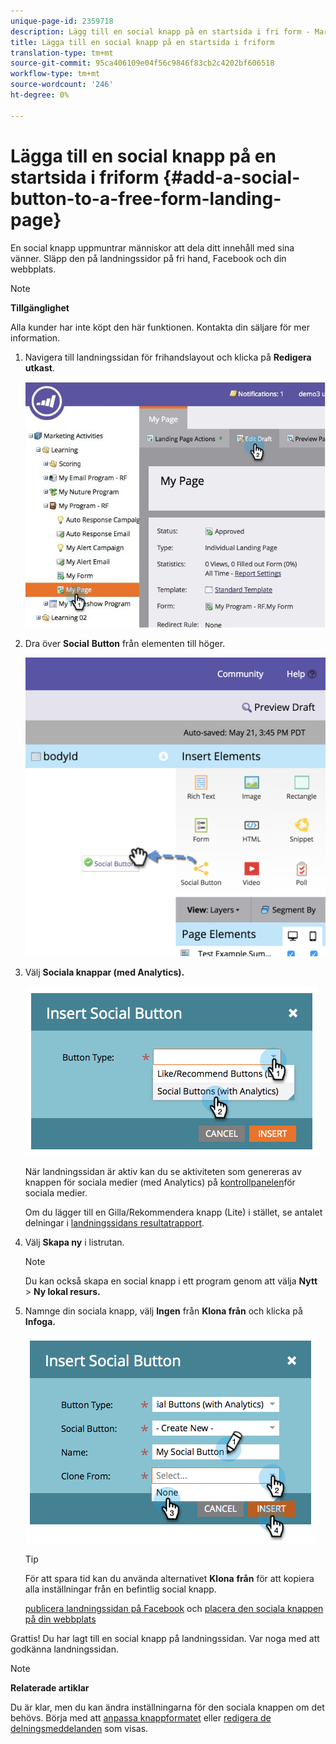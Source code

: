 ```yaml
---
unique-page-id: 2359718
description: Lägg till en social knapp på en startsida i fri form - Marketo Docs - produktdokumentation
title: Lägga till en social knapp på en startsida i friform
translation-type: tm+mt
source-git-commit: 95ca406109e04f56c9846f83cb2c4202bf606518
workflow-type: tm+mt
source-wordcount: '246'
ht-degree: 0%

---
```



# Lägga till en social knapp på en startsida i friform {#add-a-social-button-to-a-free-form-landing-page}

En social knapp uppmuntrar människor att dela ditt innehåll med sina vänner. Släpp den på landningssidor på fri hand, Facebook och din webbplats.

>[!NOTE]
>
>**Tillgänglighet**
>
>Alla kunder har inte köpt den här funktionen. Kontakta din säljare för mer information.

1. Navigera till landningssidan för frihandslayout och klicka på **Redigera utkast**.

   ![](assets/scoring.jpg)

1. Dra över **Social** **Button** från elementen till höger.

   ![](assets/image2015-5-21-15-3a47-3a46.png)

1. Välj **Sociala knappar (med Analytics).**

   ![](assets/image2014-9-17-10-3a35-3a13.png)

   När landningssidan är aktiv kan du se aktiviteten som genereras av knappen för sociala medier (med Analytics) på [kontrollpanelen](../../../../product-docs/demand-generation/social/social-functions/view-social-performance.md)för sociala medier.

   Om du lägger till en Gilla/Rekommendera knapp (Lite) i stället, se antalet delningar i [landningssidans resultatrapport](../../../../product-docs/demand-generation/landing-pages/understanding-landing-pages/landing-page-performance-report.md).

1. Välj **Skapa ny** i listrutan.

   >[!NOTE]
   >
   >Du kan också skapa en social knapp i ett program genom att välja **Nytt** > **Ny lokal resurs.**

1. Namnge din sociala knapp, välj **Ingen** från **Klona från** och klicka på **Infoga.**

   ![](assets/image2014-9-17-10-3a35-3a26.png)

   >[!TIP]
   >
   >För att spara tid kan du använda alternativet **Klona** **från** för att kopiera alla inställningar från en befintlig social knapp.

   [publicera landningssidan på Facebook](../../../../product-docs/demand-generation/facebook/publish-landing-pages-to-facebook.md) och [placera den sociala knappen på din webbplats](../../../../product-docs/demand-generation/social/social-functions/deploy-social-on-your-website.md)

Grattis! Du har lagt till en social knapp på landningssidan. Var noga med att godkänna landningssidan.

>[!NOTE]
>
>**Relaterade artiklar**
>
>Du är klar, men du kan ändra inställningarna för den sociala knappen om det behövs. Börja med att [anpassa knappformatet](../../../../product-docs/demand-generation/social/configuring-social-actions/customize-social-app-button.md) eller [redigera de delningsmeddelanden](../../../../product-docs/demand-generation/social/configuring-social-actions/configure-social-sign-up-share-flow.md) som visas.
